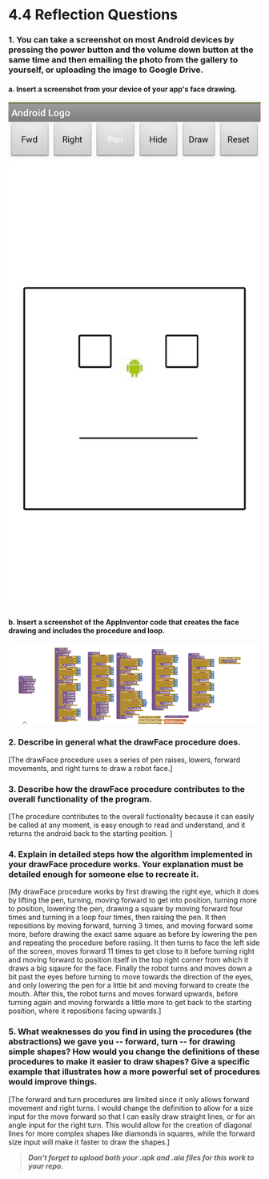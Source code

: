 # 4.4 Reflection Questions

### 1. You can take a screenshot on most Android devices by pressing the power button and the volume down button at the same time and then emailing the photo from the gallery to yourself, or uploading the image to Google Drive.

#### a. Insert a screenshot from your device of your app's face drawing.

![Screenshot of face drawing](4-4-Logo1.jpg)

#### b. Insert a screenshot of the AppInventor code that creates the face drawing and includes the procedure and loop.

![Screenshot of code](4-4-LogoScreenshot.png)

### 2. Describe in general what the drawFace procedure does.

[The drawFace procedure uses a series of pen raises, lowers, forward movements, and right turns to draw a robot face.]

### 3. Describe how the drawFace procedure contributes to the overall functionality of the program.

[The procedure contributes to the overall fuctionality because it can easily be called at any moment, is easy enough to read and understand, and it returns the android back to the starting position. ]

### 4. Explain in detailed steps how the algorithm implemented in your drawFace procedure works. Your explanation must be detailed enough for someone else to recreate it.

[My drawFace procedure works by first drawing the right eye, which it does by lifting the pen, turning, moving forward to get into position, turning more to position, lowering the pen, drawing a square by moving forward four times and turning in a loop four times, then raising the pen. It then repositions by moving forward, turning 3 times, and moving forward some more, before drawing the exact same square as before by lowering the pen and repeating the procedure before rasiing. It then turns to face the left side of the screen, moves forward 11 times to get close to it before turning right and moving forward to position itself in the top right corner from which it draws a big sqaure for the face. Finally the robot turns and moves down a bit past the eyes before turning to move towards the direction of the eyes, and only lowering the pen for a little bit and moving forward to create the mouth. After this, the robot turns and moves forward upwards, before turning again and moving forwards a little more to get back to the starting position, where it repositions facing upwards.]

### 5. What weaknesses do you find in using the procedures (the abstractions) we gave you -- forward, turn -- for drawing simple shapes? How would you change the definitions of these procedures to make it easier to draw shapes? Give a specific example that illustrates how a more powerful set of procedures would improve things.

[The forward and turn procedures are limited since it only allows forward movement and right turns. I would change the definition to allow for a size input for the move forward so that I can easily draw straight lines, or for an angle input for the right turn. This would allow for the creation of diagonal lines for more complex shapes like diamonds in squares, while the forward size input will make it faster to draw the shapes.]

> ***Don't forget to upload both your .apk and .aia files for this work to your repo.***
